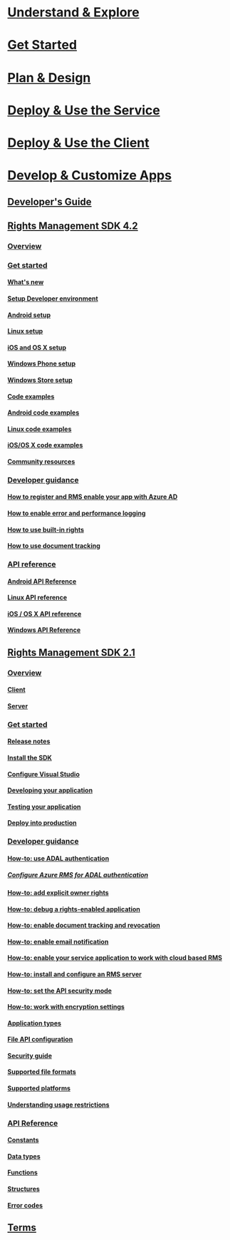 # [Understand & Explore](/information-protection/understand-explore/what-is-information-protection)
# [Get Started](/information-protection/get-started/requirements-azure-rms)
# [Plan & Design](/information-protection/plan-design/deployment-roadmap)
# [Deploy & Use the Service](/information-protection/deploy-use/activate-service)
# [Deploy & Use the Client](/information-protection/rms-client/use-client)
# [Develop & Customize Apps](developers-guide.md)
## [Developer's Guide](developers-guide.md)
## [Rights Management SDK 4.2](active-directory-rights-management-services-multi-platform-thin-client-sdk-portal.md)
### [Overview](overview.md)
### [Get started](get-started.md)
#### [What's new](release-notes.md)
#### [Setup Developer environment](setup-Developer-environment.md)
#### [Android setup](android-sdk.md)
#### [Linux setup](linux-setup.md)
#### [iOS and OS X setup](ios-sdk.md)
#### [Windows Phone setup](windows-phone-apps.md)
#### [Windows Store setup](winrt-sdk.md)
#### [Code examples](code-examples.md)
#### [Android code examples](android-code.md)
#### [Linux code examples](linux-c-code-examples.md)
#### [iOS/OS X code examples](ios-os-x-code-examples.md)
#### [Community resources](community-resources.md)
### [Developer guidance](core-concepts.md)
#### [How to register and RMS enable your app with Azure AD](authentication-integration.md)
#### [How to enable error and performance logging](enabling-logging.md)
#### [How to use built-in rights](built-in-rights-usage-restriction-reference.md)
#### [How to use document tracking](how-to-use-document-tracking.md)
### [API reference](api-reference-4-2.md)
#### [Android API Reference](https://msdn.microsoft.com/library/dn758245.aspx)
#### [Linux API reference](linux-c-api-reference.md)
#### [iOS / OS X API reference](https://msdn.microsoft.com/library/dn758306.aspx)
#### [Windows API Reference](https://msdn.microsoft.com/library/dn891914.aspx)
## [Rights Management SDK 2.1](microsoft-information-protection-and-control-client-portal.md)
### [Overview](ad-rms-overview.md)
#### [Client](ad-rms-client.md)
#### [Server](ad-rms-server.md)
### [Get started](getting-started-with-ad-rms-2-0.md)
#### [Release notes](release-notes-rtm.md)
#### [Install the SDK](install-the-rms-sdk.md)
#### [Configure Visual Studio](how-to-configure-a-visual-studio-project-to-use-the-ad-rms-sdk-2-0.md)
#### [Developing your application](developing-your-application.md)
#### [Testing your application](how-to-set-up-your-test-environment.md)
#### [Deploy into production](deploying-your-application.md)
### [Developer guidance](Developer-notes.md)
#### [How-to: use ADAL authentication](how-to-use-adal-authentication.md)
##### [Configure Azure RMS for ADAL authentication](adal-auth.md)
#### [How-to: add explicit owner rights](add-explicit-owner-rights.md)
#### [How-to: debug a rights-enabled application](debugging-applications-that-use-ad-rms.md)
#### [How-to: enable document tracking and revocation](tracking-content.md)
#### [How-to: enable email notification](how-to-enable-email-notification.md)
#### [How-to: enable your service application to work with cloud based RMS](how-to-use-file-api-with-aadrm-cloud.md)
#### [How-to: install and configure an RMS server](how-to-install-and-configure-an-rms-server.md)
#### [How-to: set the API security mode](setting-the-api-security-mode-api-mode.md)
#### [How-to: work with encryption settings](working-with-encryption.md)
#### [Application types](application-types.md)
#### [File API configuration](file-api-configuration.md)
#### [Security guide](security-guidelines.md)
#### [Supported file formats](supported-file-formats.md)
#### [Supported platforms](supported-platforms.md)
#### [Understanding usage restrictions](understanding-usage-restrictions.md)
### [API Reference](api-reference-2-1.md)
#### [Constants](https://msdn.microsoft.com/library/hh535291.aspx)
#### [Data types](https://msdn.microsoft.com/library/hh535288.aspx)
#### [Functions](https://msdn.microsoft.com/library/hh535289.aspx)
#### [Structures](https://msdn.microsoft.com/library/hh535294.aspx)
#### [Error codes](https://msdn.microsoft.com/library/hh535248.aspx)
## [Terms](terms.md) 
